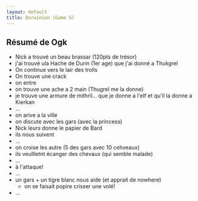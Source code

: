 ```yaml
---
layout: default
title: Dorwinion (Game 5)
---
```


## Résumé de Ogk
- Nick a trouvé un beau brassar (120pts de trésor)
- j'ai trouvé ula Hache de Durin (1er age) que j'ai donné a Thukgrel
- On continue vers le lair des trolls
- On trouve une crack
- on entre
- on trouve une ache a 2 main (Thugrel me la donne)
- je trouve une armure de mithril... que je donne a l'elf et qu'il la donne a Kierkan
- ...
- on arive a la ville
- on discute avec les gars (avec la princess)
- Nick leurs donne le papier de Bard
- ils nous suivent
- ...
- on croise les autre (5 des gars avec 10 cehveaux) 
- ils veullletnt écanger des chevaux (qui semble malade)
- ...
- à l'attaque!
- ...
- un gars + un tigre blanc nous aide (et apprait de nowhere)
    - on se faisait popire crisser une volé!
- ...